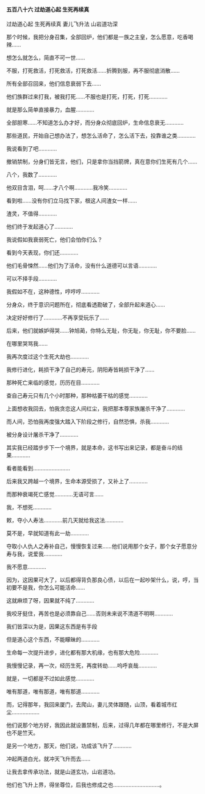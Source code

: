 #### 五百八十六 过劫道心起 生死再续真

过劫道心起
生死再续真
妻儿飞升法
山岩道功深


那个时候，我把分身召集，全部回炉，他们都是一族之主皇，怎么愿意，吃香喝辣……

想怎么就怎么，简直不可一世……

不服，打死救活，打死救活，打死救活……折腾到服，再不服彻底消散……

所有全部召回来，他们信息衰弱下去……

他们族群过来打我，被我打死……不服也是打死，打死，打死…………


就是那么简单直接暴力，血腥…………

全部胆寒……不知道怎么办才好，而分身众彻底回炉，生命信息衰无…………

那些道民，开始自己想办法了，想怎么活命了，怎么活下去，投靠谁之类…………

我说看到了吧…………

撤销禁制，分身们皆无言，他们，只是拿你当挡箭牌，真在意你们生死有几个……

八个，我数了…………

他双目含泪，呵……才八个啊…………我冷笑…………


看到啦……没有你们立马找下家，根这人间渣女一样……

渣灵，不值得…………


他们终于发起道心了…………

我说假如我衰弱死亡，他们会怕你们么？


看到今天表现，你们还…………

他们毛骨悚然……他们为了活命，没有什么道德可以言语…………

可以不择手段…………

我假如不在，这种德性，哼哼哼…………

分身众，终于意识问题所在，彻底看透勘破了，全部升起来道心……

决定好好修行了…………不再享受玩乐了……

后来，他们就嫉妒得哭……钟旭蔺，你特么无耻，你无耻，你无耻，你不要脸……

在哪里哭骂我……

我再次度过这个生死大劫也…………

我修行进化，耗损干净了自己的寿元，阴阳寿皆耗损干净了……

那种死亡来临的感觉，历历在目…………

查自己寿元只有几个小时那种，那种枯萎干枯的感觉…………

上面想收我回去，怕我贪恋这人间红尘，我把那本尊家族屠杀干净了…………

而人间，恐怕我再度强大踏入下阶段之修行，自然恐惧，杀我…………

被分身设计屠杀干净了…………

其实我已经踏步步下一个境界，就是本命，这书写出来记录，都是奋斗的结果…………


看者能看到……………………

后来我又跨越一个境界，生命本源受损了，又补上了…………

而那种衰竭死亡感觉…………无语可言……

我，不想死…………

敕，夺小人寿法…………前几天就给我这法…………

莫不是，早就知道有此一劫…………

夺取小人仇人之寿补自己，慢慢恢复过来……他们说用那个女子，那个女子愿意分寿与我，说爱我…………

我不愿意…………

因为，这因果可大了，以后都得背负那良心债，以后在一起吵架什么，说，哼，当初要不是我，你怎么可能活命……

这就麻烦了呀，因果就不纯了…………

我咬牙挺住，再苦也是必须靠自己……否则未来说不清道不明啊…………

我们皆深以为是，因果这东西是有手段

但是道心这个东西，不能矇昧的…………


生命每一次提升进步，进化都有那大机缘，也有那大危险…………

我慢慢记录，再一次，经历生死，再度转劫……呜呼哀哉…………

就是，一切都是不过如此感觉…………

唯有那道，唯有那道，唯有那道…………

而，记得那年，我回来厦门，去爬山，妻儿灵体跟随，山顶，看着城市红尘………………


他们说那个地方好，我因此就设置禁制，后来，过得几年都在哪里修行，不是大屏也不是竺天。

是另一个地方，那天，他们说，功成该飞升了…………

冲起两道白光，就冲天飞升而去……

让我去拿传承功法，就是山道玄功，山岩道功。

他们也飞升上界，得坐尊位，后我也修成之也…………………………。